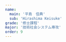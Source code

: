 ```yaml
---
name:
  main: '平島　佳典'
  sub: 'Hirashima Keisuke'
grade: '修士課程'
major: '技術社会システム専攻'
order: 9
---
```



